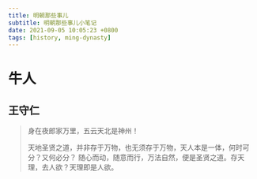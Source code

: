 ```yaml
---
title: 明朝那些事儿
subtitle: 明朝那些事儿小笔记
date: 2021-09-05 10:05:23 +0800
tags: [history, ming-dynasty]
---
```


# 牛人
## 王守仁
> 身在夜郎家万里，五云天北是神州！
> 
> 天地圣贤之道，并非存于万物，也无须存于万物，天人本是一体，何时可分？又何必分？
> 随心而动，随意而行，万法自然，便是圣贤之道。存天理，去人欲？天理即是人欲。